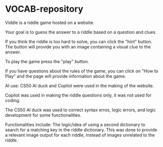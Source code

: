 # VOCAB-repository

Viddle is a riddle game hosted on a website. 

Your goal is to guess the answer to a riddle based on a question and clues.

If you think the riddle is too hard to solve, you can click the "hint" button. The button will provide you with an image containing a visual clue to the answer.

To play the game press the "play" button.

If you have questions about the rules of the game, you can click on "How to Play" and the page will provide information about the game.

AI use: CS50 AI duck and Copilot were used in the making of the website.

Copilot was used in making the riddle questions only, it was not used for coding.

The CS50 AI duck was used to correct syntax erros, logic errors, and logic development for some functionalities.

Functionalities include: The logic/idea of using a second dictionary to search for a matching key in the riddle dictionary. 
This was done to provide a relevant image output for each riddle, instead of images unrelated to the riddle. 
